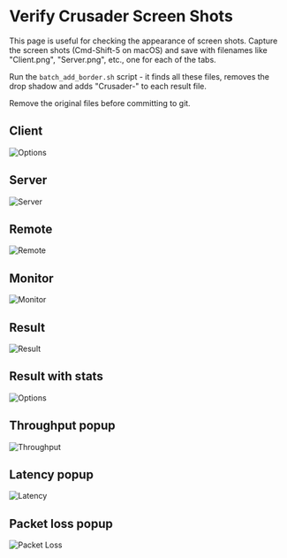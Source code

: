 # Verify Crusader Screen Shots

This page is useful for checking the appearance of screen shots.
Capture the screen shots (Cmd-Shift-5 on macOS) and save with filenames
like "Client.png", "Server.png", etc., one for each of the tabs.

Run the `batch_add_border.sh` script - it finds all these files,
removes the drop shadow and adds "Crusader-" to each result file.

Remove the original files before committing to git.

## Client
![Options](./Crusader-Client.png)

## Server
![Server](./Crusader-Server.png)

## Remote
![Remote](./Crusader-Remote.png)

## Monitor
![Monitor](./Crusader-Monitor.png)

## Result
![Result](./Crusader-Result.png)

## Result with stats
![Options](./Crusader-Result-with-stats.png)

## Throughput popup
![Throughput](./Crusader-Throughput.png)

## Latency popup
![Latency](./Crusader-Latency.png)

## Packet loss popup
![Packet Loss](./Crusader-Loss.png)
